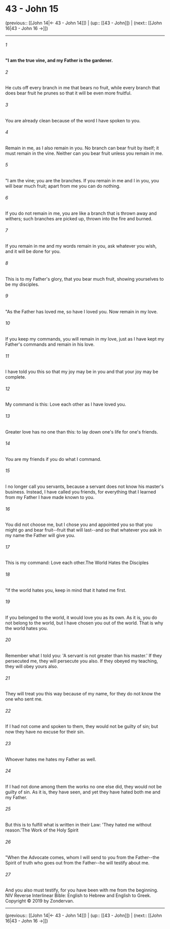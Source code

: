 # 43 - John 15

(previous:: [[John 14|← 43 - John 14]]) | (up:: [[43 - John]]) | (next:: [[John 16|43 - John 16 →]])

***


###### 1 
**"I am the true vine, and my Father is the gardener.** 

###### 2 
He cuts off every branch in me that bears no fruit, while every branch that does bear fruit he prunes so that it will be even more fruitful. 

###### 3 
You are already clean because of the word I have spoken to you. 

###### 4 
Remain in me, as I also remain in you. No branch can bear fruit by itself; it must remain in the vine. Neither can you bear fruit unless you remain in me. 

###### 5 
"I am the vine; you are the branches. If you remain in me and I in you, you will bear much fruit; apart from me you can do nothing. 

###### 6 
If you do not remain in me, you are like a branch that is thrown away and withers; such branches are picked up, thrown into the fire and burned. 

###### 7 
If you remain in me and my words remain in you, ask whatever you wish, and it will be done for you. 

###### 8 
This is to my Father's glory, that you bear much fruit, showing yourselves to be my disciples. 

###### 9 
"As the Father has loved me, so have I loved you. Now remain in my love. 

###### 10 
If you keep my commands, you will remain in my love, just as I have kept my Father's commands and remain in his love. 

###### 11 
I have told you this so that my joy may be in you and that your joy may be complete. 

###### 12 
My command is this: Love each other as I have loved you. 

###### 13 
Greater love has no one than this: to lay down one's life for one's friends. 

###### 14 
You are my friends if you do what I command. 

###### 15 
I no longer call you servants, because a servant does not know his master's business. Instead, I have called you friends, for everything that I learned from my Father I have made known to you. 

###### 16 
You did not choose me, but I chose you and appointed you so that you might go and bear fruit--fruit that will last--and so that whatever you ask in my name the Father will give you. 

###### 17 
This is my command: Love each other.The World Hates the Disciples 

###### 18 
"If the world hates you, keep in mind that it hated me first. 

###### 19 
If you belonged to the world, it would love you as its own. As it is, you do not belong to the world, but I have chosen you out of the world. That is why the world hates you. 

###### 20 
Remember what I told you: 'A servant is not greater than his master.' If they persecuted me, they will persecute you also. If they obeyed my teaching, they will obey yours also. 

###### 21 
They will treat you this way because of my name, for they do not know the one who sent me. 

###### 22 
If I had not come and spoken to them, they would not be guilty of sin; but now they have no excuse for their sin. 

###### 23 
Whoever hates me hates my Father as well. 

###### 24 
If I had not done among them the works no one else did, they would not be guilty of sin. As it is, they have seen, and yet they have hated both me and my Father. 

###### 25 
But this is to fulfill what is written in their Law: 'They hated me without reason.'The Work of the Holy Spirit 

###### 26 
"When the Advocate comes, whom I will send to you from the Father--the Spirit of truth who goes out from the Father--he will testify about me. 

###### 27 
And you also must testify, for you have been with me from the beginning. NIV Reverse Interlinear Bible: English to Hebrew and English to Greek. Copyright © 2019 by Zondervan.

***

(previous:: [[John 14|← 43 - John 14]]) | (up:: [[43 - John]]) | (next:: [[John 16|43 - John 16 →]])
